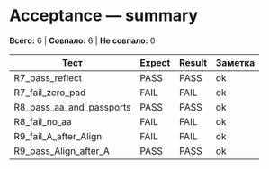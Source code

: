 # Acceptance — summary

**Всего:** 6  |  **Совпало:** 6  |  **Не совпало:** 0

| Тест | Expect | Result | Заметка |
|------|--------|--------|---------|
| R7_pass_reflect | PASS | PASS | ok |
| R7_fail_zero_pad | FAIL | FAIL | ok |
| R8_pass_aa_and_passports | PASS | PASS | ok |
| R8_fail_no_aa | FAIL | FAIL | ok |
| R9_fail_A_after_Align | FAIL | FAIL | ok |
| R9_pass_Align_after_A | PASS | PASS | ok |
